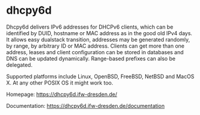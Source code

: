 dhcpy6d
=======

Dhcpy6d delivers IPv6 addresses for DHCPv6 clients, which can be identified by DUID, hostname or MAC address as in the good old IPv4 days. It allows easy dualstack transition, addresses may be generated randomly, by range, by arbitrary ID or MAC address. Clients can get more than one address, leases and client configuration can be stored in databases and DNS can be updated dynamically. Range-based prefixes can also be delegated.

Supported platforms include Linux, OpenBSD, FreeBSD, NetBSD and MacOS X. At any other POSIX OS it might work too.

Homepage: https://dhcpy6d.ifw-dresden.de/

Documentation: https://dhcpy6d.ifw-dresden.de/documentation
